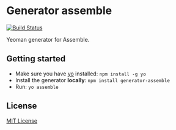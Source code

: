 # Generator assemble
[![Build Status](https://secure.travis-ci.org/hariadi/generator-assemble.png?branch=master)](https://travis-ci.org/hariadi/generator-assemble)

Yeoman generator for Assemble.

## Getting started
- Make sure you have [yo](https://github.com/yeoman/yo) installed:
    `npm install -g yo`
- Install the generator **locally**: `npm install generator-assemble`
- Run: `yo assemble`

## License
[MIT License](http://en.wikipedia.org/wiki/MIT_License)
